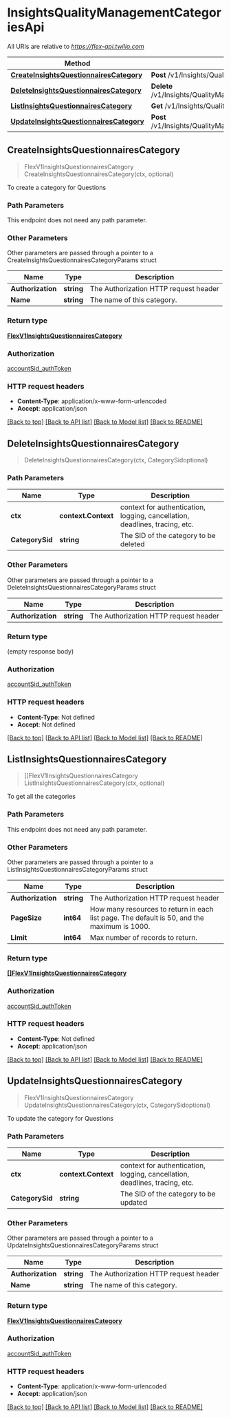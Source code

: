 # InsightsQualityManagementCategoriesApi

All URIs are relative to *https://flex-api.twilio.com*

Method | HTTP request | Description
------------- | ------------- | -------------
[**CreateInsightsQuestionnairesCategory**](InsightsQualityManagementCategoriesApi.md#CreateInsightsQuestionnairesCategory) | **Post** /v1/Insights/QualityManagement/Categories | 
[**DeleteInsightsQuestionnairesCategory**](InsightsQualityManagementCategoriesApi.md#DeleteInsightsQuestionnairesCategory) | **Delete** /v1/Insights/QualityManagement/Categories/{CategorySid} | 
[**ListInsightsQuestionnairesCategory**](InsightsQualityManagementCategoriesApi.md#ListInsightsQuestionnairesCategory) | **Get** /v1/Insights/QualityManagement/Categories | 
[**UpdateInsightsQuestionnairesCategory**](InsightsQualityManagementCategoriesApi.md#UpdateInsightsQuestionnairesCategory) | **Post** /v1/Insights/QualityManagement/Categories/{CategorySid} | 



## CreateInsightsQuestionnairesCategory

> FlexV1InsightsQuestionnairesCategory CreateInsightsQuestionnairesCategory(ctx, optional)



To create a category for Questions

### Path Parameters

This endpoint does not need any path parameter.

### Other Parameters

Other parameters are passed through a pointer to a CreateInsightsQuestionnairesCategoryParams struct


Name | Type | Description
------------- | ------------- | -------------
**Authorization** | **string** | The Authorization HTTP request header
**Name** | **string** | The name of this category.

### Return type

[**FlexV1InsightsQuestionnairesCategory**](FlexV1InsightsQuestionnairesCategory.md)

### Authorization

[accountSid_authToken](../README.md#accountSid_authToken)

### HTTP request headers

- **Content-Type**: application/x-www-form-urlencoded
- **Accept**: application/json

[[Back to top]](#) [[Back to API list]](../README.md#documentation-for-api-endpoints)
[[Back to Model list]](../README.md#documentation-for-models)
[[Back to README]](../README.md)


## DeleteInsightsQuestionnairesCategory

> DeleteInsightsQuestionnairesCategory(ctx, CategorySidoptional)





### Path Parameters


Name | Type | Description
------------- | ------------- | -------------
**ctx** | **context.Context** | context for authentication, logging, cancellation, deadlines, tracing, etc.
**CategorySid** | **string** | The SID of the category to be deleted

### Other Parameters

Other parameters are passed through a pointer to a DeleteInsightsQuestionnairesCategoryParams struct


Name | Type | Description
------------- | ------------- | -------------
**Authorization** | **string** | The Authorization HTTP request header

### Return type

 (empty response body)

### Authorization

[accountSid_authToken](../README.md#accountSid_authToken)

### HTTP request headers

- **Content-Type**: Not defined
- **Accept**: Not defined

[[Back to top]](#) [[Back to API list]](../README.md#documentation-for-api-endpoints)
[[Back to Model list]](../README.md#documentation-for-models)
[[Back to README]](../README.md)


## ListInsightsQuestionnairesCategory

> []FlexV1InsightsQuestionnairesCategory ListInsightsQuestionnairesCategory(ctx, optional)



To get all the categories

### Path Parameters

This endpoint does not need any path parameter.

### Other Parameters

Other parameters are passed through a pointer to a ListInsightsQuestionnairesCategoryParams struct


Name | Type | Description
------------- | ------------- | -------------
**Authorization** | **string** | The Authorization HTTP request header
**PageSize** | **int64** | How many resources to return in each list page. The default is 50, and the maximum is 1000.
**Limit** | **int64** | Max number of records to return.

### Return type

[**[]FlexV1InsightsQuestionnairesCategory**](FlexV1InsightsQuestionnairesCategory.md)

### Authorization

[accountSid_authToken](../README.md#accountSid_authToken)

### HTTP request headers

- **Content-Type**: Not defined
- **Accept**: application/json

[[Back to top]](#) [[Back to API list]](../README.md#documentation-for-api-endpoints)
[[Back to Model list]](../README.md#documentation-for-models)
[[Back to README]](../README.md)


## UpdateInsightsQuestionnairesCategory

> FlexV1InsightsQuestionnairesCategory UpdateInsightsQuestionnairesCategory(ctx, CategorySidoptional)



To update the category for Questions

### Path Parameters


Name | Type | Description
------------- | ------------- | -------------
**ctx** | **context.Context** | context for authentication, logging, cancellation, deadlines, tracing, etc.
**CategorySid** | **string** | The SID of the category to be updated

### Other Parameters

Other parameters are passed through a pointer to a UpdateInsightsQuestionnairesCategoryParams struct


Name | Type | Description
------------- | ------------- | -------------
**Authorization** | **string** | The Authorization HTTP request header
**Name** | **string** | The name of this category.

### Return type

[**FlexV1InsightsQuestionnairesCategory**](FlexV1InsightsQuestionnairesCategory.md)

### Authorization

[accountSid_authToken](../README.md#accountSid_authToken)

### HTTP request headers

- **Content-Type**: application/x-www-form-urlencoded
- **Accept**: application/json

[[Back to top]](#) [[Back to API list]](../README.md#documentation-for-api-endpoints)
[[Back to Model list]](../README.md#documentation-for-models)
[[Back to README]](../README.md)

